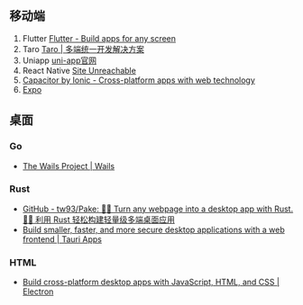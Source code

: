 ## 移动端

1. Flutter [Flutter - Build apps for any screen](https://flutter.dev/)
2. Taro [Taro | 多端统一开发解决方案](https://taro.jd.com/)
3. Uniapp [uni-app官网](http://zh.uniapp.dcloud.io/)
4. React Native [Site Unreachable](https://reactnative.dev/)
5. [Capacitor by Ionic - Cross-platform apps with web technology](https://capacitorjs.com/)
6. [Expo](https://expo.dev/)


## 桌面

### Go

- [The Wails Project | Wails](https://wails.io/)

### Rust

- [GitHub - tw93/Pake: 🤱🏻 Turn any webpage into a desktop app with Rust. 🤱🏻 利用 Rust 轻松构建轻量级多端桌面应用](https://github.com/tw93/Pake)
- [Build smaller, faster, and more secure desktop applications with a web frontend | Tauri Apps](https://tauri.app/zh-cn/)

### HTML

- [Build cross-platform desktop apps with JavaScript, HTML, and CSS | Electron](https://www.electronjs.org/)

